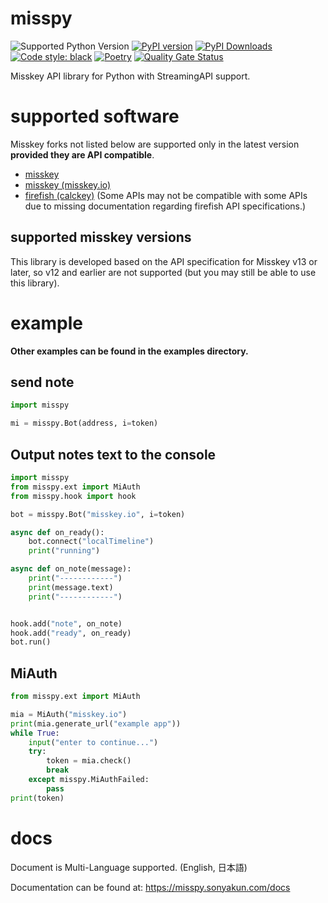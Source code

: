 # misspy
![Supported Python Version](https://img.shields.io/pypi/pyversions/misspy) [![PyPI version](https://badge.fury.io/py/misspy.svg)](https://badge.fury.io/py/misspy) [![PyPI Downloads](https://img.shields.io/pypi/dm/misspy.svg)](https://badge.fury.io/py/misspy) [![Code style: black](https://img.shields.io/badge/code%20style-black-000000.svg)](https://github.com/psf/black) [![Poetry](https://img.shields.io/endpoint?url=https://python-poetry.org/badge/v0.json)](https://python-poetry.org/) [![Quality Gate Status](https://sonarcloud.io/api/project_badges/measure?project=sonyakun_misspy&metric=alert_status)](https://sonarcloud.io/summary/new_code?id=misspy-development_misspy)

Misskey API library for Python with StreamingAPI support.

# supported software
Misskey forks not listed below are supported only in the latest version **__provided they are API compatible__**.
* [misskey](https://github.com/misskey-dev/misskey)
* [misskey (misskey.io)](https://github.com/misskeyIO/misskey)
* [firefish (calckey)](https://codeberg.org/firefish/firefish) (Some APIs may not be compatible with some APIs due to missing documentation regarding firefish API specifications.)


## supported misskey versions
This library is developed based on the API specification for Misskey v13 or later, so v12 and earlier are not supported (but you may still be able to use this library).


# example
**Other examples can be found in the examples directory.**

## send note
```python
import misspy

mi = misspy.Bot(address, i=token)
```

## Output notes text to the console
```python
import misspy
from misspy.ext import MiAuth
from misspy.hook import hook

bot = misspy.Bot("misskey.io", i=token)

async def on_ready():
    bot.connect("localTimeline")
    print("running")

async def on_note(message):
    print("------------")
    print(message.text)
    print("------------")


hook.add("note", on_note)
hook.add("ready", on_ready)
bot.run()
```

## MiAuth
```python
from misspy.ext import MiAuth

mia = MiAuth("misskey.io")
print(mia.generate_url("example app"))
while True:
    input("enter to continue...")
    try:
        token = mia.check()
        break
    except misspy.MiAuthFailed:
        pass
print(token)
```


# docs
Document is Multi-Language supported. (English, 日本語)

Documentation can be found at:
https://misspy.sonyakun.com/docs
